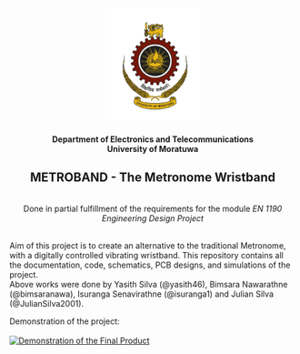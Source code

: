 <div align="center">  
    <img height="200" src="./Documentation/EN1190 - Critical Analysis_ Metroband/logo.png">
    <h4>Department of Electronics and Telecommunications<br>University of Moratuwa</h4>
    <h2> METROBAND - The Metronome Wristband</h2>
    <br>Done in partial fulfillment of the requirements for the module <i>EN 1190 Engineering Design Project</i>
</div>

<br>Aim of this project is to create an alternative to the traditional Metronome, with a digitally controlled vibrating wristband. This repository contains all the documentation, code, schematics, PCB designs, and simulations of the project.
<br>Above works were done by Yasith Silva (@yasith46), Bimsara Nawarathne (@bimsaranawa), Isuranga Senavirathne (@isuranga1) and Julian Silva (@JulianSilva2001).

Demonstration of the project:<br><br>
[![Demonstration of the Final Product](https://img.youtube.com/vi/N5GJq5FccDs/0.jpg)](https://www.youtube.com/watch?v=N5GJq5FccDs)
